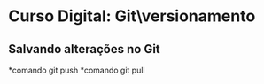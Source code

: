 # Curso Digital: Git\versionamento

## Salvando alterações no Git
*comando git push
*comando git pull
